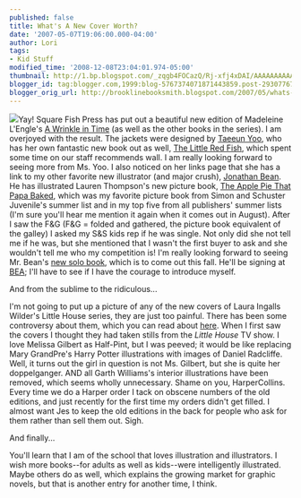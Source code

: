 ```yaml
---
published: false
title: What's A New Cover Worth?
date: '2007-05-07T19:06:00.000-04:00'
author: Lori
tags:
- Kid Stuff
modified_time: '2008-12-08T23:04:01.974-05:00'
thumbnail: http://1.bp.blogspot.com/_zqgb4FOCazQ/Rj-xfj4xDAI/AAAAAAAAAA0/ZATZf0u9hkY/s72-c/AWrinkleinTime.jpg
blogger_id: tag:blogger.com,1999:blog-5767374071871443859.post-2930776755574020442
blogger_orig_url: http://brooklinebooksmith.blogspot.com/2007/05/whats-new-cover-worth_07.html
---
```

![](http://1.bp.blogspot.com/_zqgb4FOCazQ/Rj-xfj4xDAI/AAAAAAAAAA0/ZATZf0u9hkY/s320/AWrinkleinTime.jpg)Yay! Square Fish Press has put out a beautiful new edition of Madeleine L'Engle's [A Wrinkle in Time](http://brookline.booksense.com/NASApp/store/Product?s=showproduct&isbn=9780312367541) (as well as the other books in the series). I am overjoyed with the result. The jackets were designed by [Taeeun Yoo](http://www.taeeunyoo.com/index.htm), who has her own fantastic new book out as well, [The Little Red Fish](http://brookline.booksense.com/NASApp/store/Product?s=showproduct&isbn=9780803731455), which spent some time on our staff recommends wall. I am really looking forward to seeing more from Ms. Yoo. I also noticed on her links page that she has a link to my other favorite new illustrator (and major crush), [Jonathan Bean](http://www.jonathanbean.com/index.html). He has illustrated Lauren Thompson's new picture book, [The Apple Pie That Papa Baked](http://brookline.booksense.com/NASApp/store/Search;jsessionid=abcyNQKphyynx6kggLOjr), which was my favorite picture book from Simon and Schuster Juvenile's summer list and in my top five from all publishers' summer lists (I'm sure you'll hear me mention it again when it comes out in August). After I saw the F&G (F&G = folded and gathered, the picture book equivalent of the galley) I asked my S&S kids rep if he was single. Not only did she not tell me if he was, but she mentioned that I wasn't the first buyer to ask and she wouldn't tell me who my competition is! I'm really looking forward to seeing Mr. Bean's [new solo book](http://brookline.booksense.com/NASApp/store/Product?s=showproduct&isbn=9780374304461), which is to come out this fall. He'll be signing at [BEA](http://bookexpoamerica.com/App/homepage.cfm?moduleid=42&appname=288); I'll have to see if I have the courage to introduce myself.

And from the sublime to the ridiculous...

I'm not going to put up a picture of any of the new covers of Laura Ingalls Wilder's Little House series, they are just too painful. There has been some controversy about them, which you can read about [here](http://www.publishersweekly.com/article/CA6396630.html). When I first saw the covers I thought they had taken stills from the _Little House_ TV show. I love Melissa Gilbert as Half-Pint, but I was peeved; it would be like replacing Mary GrandPre's Harry Potter illustrations with images of Daniel Radcliffe. Well, it turns out the girl in question is not Ms. Gilbert, but she is quite her doppelganger. AND all Garth Williams's interior illustrations have been removed, which seems wholly unnecessary. Shame on you, HarperCollins. Every time we do a Harper order I tack on obscene numbers of the old editions, and just recently for the first time my orders didn't get filled. I almost want Jes to keep the old editions in the back for people who ask for them rather than sell them out. Sigh.

And finally...

You'll learn that I am of the school that loves illustration and illustrators. I wish more books--for adults as well as kids--were intelligently illustrated. Maybe others do as well, which explains the growing market for graphic novels, but that is another entry for another time, I think.